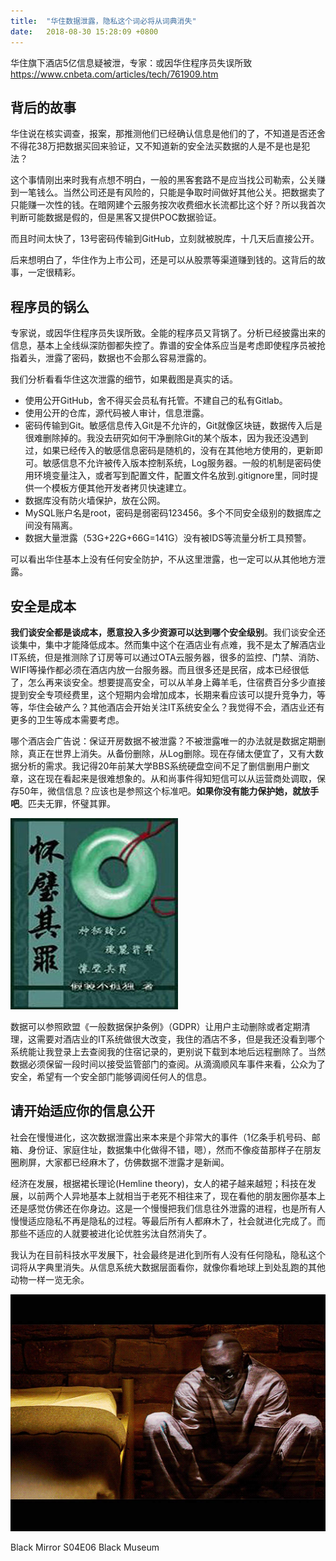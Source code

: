 ```yaml
---
title:  "华住数据泄露，隐私这个词必将从词典消失"
date:   2018-08-30 15:28:09 +0800
---
```


华住旗下酒店5亿信息疑被泄，专家：或因华住程序员失误所致 https://www.cnbeta.com/articles/tech/761909.htm

## 背后的故事

华住说在核实调查，报案，那推测他们已经确认信息是他们的了，不知道是否还舍不得花38万把数据买回来验证，又不知道新的安全法买数据的人是不是也是犯法？

这个事情刚出来时我有点想不明白，一般的黑客套路不是应当找公司勒索，公关赚到一笔钱么。当然公司还是有风险的，只能是争取时间做好其他公关。把数据卖了只能赚一次性的钱。在暗网建个云服务按次收费细水长流都比这个好？所以我首次判断可能数据是假的，但是黑客又提供POC数据验证。

而且时间太快了，13号密码传输到GitHub，立刻就被脱库，十几天后直接公开。

后来想明白了，华住作为上市公司，还是可以从股票等渠道赚到钱的。这背后的故事，一定很精彩。

## 程序员的锅么

专家说，或因华住程序员失误所致。全能的程序员又背锅了。分析已经披露出来的信息，基本上全线纵深防御都失控了。靠谱的安全体系应当是考虑即使程序员被抢指着头，泄露了密码，数据也不会那么容易泄露的。

我们分析看看华住这次泄露的细节，如果截图是真实的话。

- 使用公开GitHub，舍不得买会员私有托管。不建自己的私有Gitlab。
- 使用公开的仓库，源代码被人审计，信息泄露。
- 密码传输到Git。敏感信息传入Git是不允许的，Git就像区块链，数据传入后是很难删除掉的。我没去研究如何干净删除Git的某个版本，因为我还没遇到过，如果已经传入的敏感信息密码是随机的，没有在其他地方使用的，更新即可。敏感信息不允许被传入版本控制系统，Log服务器。一般的机制是密码使用环境变量注入，或者写到配置文件，配置文件名放到.gitignore里，同时提供一个模板方便其他开发者拷贝快速建立。
- 数据库没有防火墙保护，放在公网。
- MySQL账户名是root，密码是弱密码123456。多个不同安全级别的数据库之间没有隔离。
- 数据大量泄露（53G+22G+66G=141G）没有被IDS等流量分析工具预警。

可以看出华住基本上没有任何安全防护，不从这里泄露，也一定可以从其他地方泄露。

## 安全是成本

**我们谈安全都是谈成本，愿意投入多少资源可以达到哪个安全级别**。我们谈安全还谈集中，集中才能降低成本。然而集中这个在酒店业有点难，我不是太了解酒店业IT系统，但是推测除了订房等可以通过OTA云服务器，很多的监控、门禁、消防、WIFI等操作都必须在酒店内放一台服务器。而且很多还是民宿，成本已经很低了，怎么再来谈安全。想要提高安全，可以从羊身上薅羊毛，住宿费百分多少直接提到安全专项经费里，这个短期内会增加成本，长期来看应该可以提升竞争力，等等，华住会破产么？其他酒店会开始关注IT系统安全么？我觉得不会，酒店业还有更多的卫生等成本需要考虑。

哪个酒店会广告说：保证开房数据不被泄露？不被泄露唯一的办法就是数据定期删除，真正在世界上消失。从备份删除，从Log删除。现在存储太便宜了，又有大数据分析的需求。我记得20年前某大学BBS系统硬盘空间不足了删信删用户删文章，这在现在看起来是很难想象的。从和尚事件得知短信可以从运营商处调取，保存50年，微信信息？应该也是参照这个标准吧。**如果你没有能力保护她，就放手吧**。匹夫无罪，怀璧其罪。

![](/images/2018/bhqz.jpg)

数据可以参照欧盟《一般数据保护条例》（GDPR）让用户主动删除或者定期清理，这需要对酒店业的IT系统做很大改变，我住的酒店不多，但是我还没看到哪个系统能让我登录上去查阅我的住宿记录的，更别说下载到本地后远程删除了。当然数据必须保留一段时间以接受监管部门的查阅。从滴滴顺风车事件来看，公众为了安全，希望有一个安全部门能够调阅任何人的信息。

## 请开始适应你的信息公开

社会在慢慢进化，这次数据泄露出来本来是个非常大的事件（1亿条手机号码、邮箱、身份证、家庭住址，数据集中化做得不错，嗯），然而不像疫苗那样子在朋友圈刷屏，大家都已经麻木了，仿佛数据不泄露才是新闻。

经济在发展，根据裙长理论(Hemline theory)，女人的裙子越来越短；科技在发展，以前两个人异地基本上就相当于老死不相往来了，现在看他的朋友圈你基本上还是感觉仿佛还在你身边。这是一个慢慢把我们信息往外泄露的进程，也是所有人慢慢适应隐私不再是隐私的过程。等最后所有人都麻木了，社会就进化完成了。而那些不适应的人就要被进化论优胜劣汰自然消失了。

我认为在目前科技水平发展下，社会最终是进化到所有人没有任何隐私，隐私这个词将从字典里消失。从信息系统大数据层面看你，就像你看地球上到处乱跑的其他动物一样一览无余。

![](/images/2018/blackmirror.jpg)

Black Mirror S04E06 Black Museum



